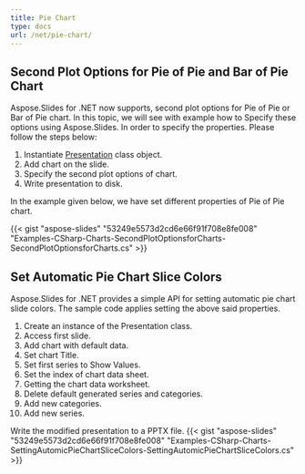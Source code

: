 ```yaml
---
title: Pie Chart
type: docs
url: /net/pie-chart/
---
```


## **Second Plot Options for Pie of Pie and Bar of Pie Chart**
Aspose.Slides for .NET now supports, second plot options for Pie of Pie or Bar of Pie chart. In this topic, we will see with example how to Specify these options using Aspose.Slides. In order to specify the properties. Please follow the steps below:

1. Instantiate [Presentation](http://www.aspose.com/api/net/slides/aspose.slides/presentation) class object.
1. Add chart on the slide.
1. Specify the second plot options of chart.
1. Write presentation to disk.

In the example given below, we have set different properties of Pie of Pie chart.

{{< gist "aspose-slides" "53249e5573d2cd6e66f91f708e8fe008" "Examples-CSharp-Charts-SecondPlotOptionsforCharts-SecondPlotOptionsforCharts.cs" >}}


## **Set Automatic Pie Chart Slice Colors**
Aspose.Slides for .NET provides a simple API for setting automatic pie chart slide colors. The sample code applies setting the above said properties.

1. Create an instance of the Presentation class.
1. Access first slide.
1. Add chart with default data.
1. Set chart Title.
1. Set first series to Show Values.
1. Set the index of chart data sheet.
1. Getting the chart data worksheet.
1. Delete default generated series and categories.
1. Add new categories.
1. Add new series.

Write the modified presentation to a PPTX file.
{{< gist "aspose-slides" "53249e5573d2cd6e66f91f708e8fe008" "Examples-CSharp-Charts-SettingAutomicPieChartSliceColors-SettingAutomicPieChartSliceColors.cs" >}}
